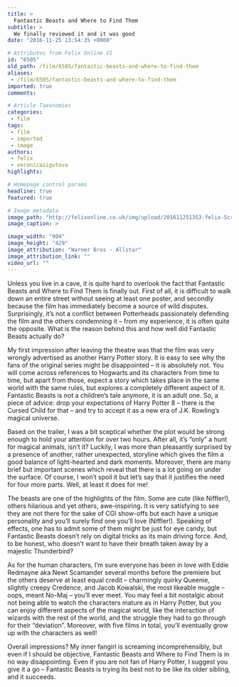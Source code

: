 ```yaml
---
title: >
  Fantastic Beasts and Where to Find Them
subtitle: >
  We finally reviewed it and it was good
date: "2016-11-25 13:54:35 +0000"

# Attributes from Felix Online V1
id: "6505"
old_path: /film/6505/fantastic-beasts-and-where-to-find-them
aliases:
 - /film/6505/fantastic-beasts-and-where-to-find-them
imported: true
comments:

# Article Taxonomies
categories:
 - film
tags:
 - film
 - imported
 - image
authors:
 - felix
 - veronicasigutova
highlights:

# Homepage control params
headline: true
featured: true

# Image metadata
image_path: "http://felixonline.co.uk/img/upload/201611251353-felix-Screen Shot 2016-11-23 at 15.54.53.png"
image_caption: >

image_width: "904"
image_height: "429"
image_attribution: "Warner Bros - Allstar"
image_attribution_link: ""
video_url: ""
---
```


Unless you live in a cave, it is quite hard to overlook the fact that Fantastic Beasts and Where to Find Them is finally out. First of all, it is difficult to walk down an entire street without seeing at least one poster, and secondly because the film has immediately become a source of wild disputes. Surprisingly, it’s not a conflict between Potterheads passionately defending the film and the others condemning it – from my experience, it is often quite the opposite. What is the reason behind this and how well did Fantastic Beasts actually do?

My first impression after leaving the theatre was that the film was very wrongly advertised as another Harry Potter story. It is easy to see why the fans of the original series might be disappointed – it is absolutely not. You will come across references to Hogwarts and its characters from time to time, but apart from those, expect a story which takes place in the same world with the same rules, but explores a completely different aspect of it. Fantastic Beasts is not a children’s tale anymore, it is an adult one. So, a piece of advice: drop your expectations of Harry Potter 8 – there is the Cursed Child for that – and try to accept it as a new era of J.K. Rowling’s magical universe.

Based on the trailer, I was a bit sceptical whether the plot would be strong enough to hold your attention for over two hours. After all, it’s “only” a hunt for magical animals, isn’t it? Luckily, I was more than pleasantly surprised by a presence of another, rather unexpected, storyline which gives the film a good balance of light-hearted and dark moments. Moreover, there are many brief but important scenes which reveal that there is a lot going on under the surface. Of course, I won’t spoil it but let’s say that it justifies the need for four more parts. Well, at least it does for me!

The beasts are one of the highlights of the film. Some are cute (like Niffler!), others hilarious and yet others, awe-inspiring. It is very satisfying to see they are not there for the sake of CGI show-offs but each have a unique personality and you’ll surely find one you’ll love (Niffler!). Speaking of effects, one has to admit some of them might be just for eye candy, but Fantastic Beasts doesn’t rely on digital tricks as its main driving force. And, to be honest, who doesn’t want to have their breath taken away by a majestic Thunderbird?

As for the human characters, I’m sure everyone has been in love with Eddie Redmayne aka Newt Scamander several months before the premiere but the others deserve at least equal credit – charmingly quirky Queenie, slightly creepy Credence, and Jacob Kowalski, the most likeable muggle – oops, meant No-Maj – you’ll ever meet. You may feel a bit nostalgic about not being able to watch the characters mature as in Harry Potter, but you can enjoy different aspects of the magical world, like the interaction of wizards with the rest of the world, and the struggle they had to go through for their “deviation”. Moreover, with five films in total, you’ll eventually grow up with the characters as well!

Overall impressions? My inner fangirl is screaming incomprehensibly, but even if I should be objective, Fantastic Beasts and Where to Find Them is in no way disappointing. Even if you are not fan of Harry Potter, I suggest you give it a go – Fantastic Beasts is trying its best not to be like its older sibling, and it succeeds.
